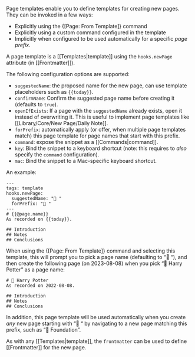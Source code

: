 Page templates enable you to define templates for creating new pages. They can be invoked in a few ways:

* Explicitly using the {[Page: From Template]} command
* Explicitly using a custom command configured in the template
* Implicitly when configured to be used automatically for a specific _page prefix_.

A page template is a [[Templates|template]] using the `hooks.newPage` attribute (in [[Frontmatter]]).

The following configuration options are supported:

* `suggestedName`: the proposed name for the new page, can use template placeholders such as `{{today}}`.
* `confirmName`: Confirm the suggested page name before creating it (defaults to `true`).
* `openIfExists`: If a page with the `suggestedName` already exists, open it instead of overwriting it. This is useful to implement page templates like [[Library/Core/New Page/Daily Note]].
* `forPrefix`: automatically apply (or offer, when multiple page templates match) this page template for page names that start with this prefix.
* `command`: expose the snippet as a [[Commands|command]].
* `key`: Bind the snippet to a keyboard shortcut (note: this requires to _also_ specify the `command` configuration).
* `mac`: Bind the snippet to a Mac-specific keyboard shortcut.

An example:

    ---
    tags: template
    hooks.newPage:
      suggestedName: "📕 "
      forPrefix: "📕 "
    ---
    # {{@page.name}}
    As recorded on {{today}}.

    ## Introduction
    ## Notes
    ## Conclusions

When using the {[Page: From Template]} command and selecting this template, this will prompt you to pick a page name (defaulting to “📕 “), and then create the following page (on 2023-08-08) when you pick “📕 Harry Potter” as a page name:

    # 📕 Harry Potter
    As recorded on 2022-08-08.

    ## Introduction
    ## Notes
    ## Conclusions

In addition, this page template will be used automatically when you create _any_ new page starting with “📕 “ by navigating to a new page matching this prefix, such as “📕 Foundation”.

As with any [[Templates|template]], the `frontmatter` can be used to define [[Frontmatter]] for the new page.